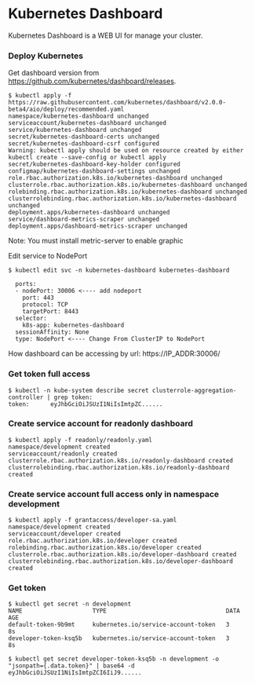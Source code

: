 # Kubernetes Dashboard

Kubernetes Dashboard is a WEB UI for manage your cluster.

### Deploy Kubernetes
Get dashboard version from https://github.com/kubernetes/dashboard/releases.
~~~~
$ kubectl apply -f https://raw.githubusercontent.com/kubernetes/dashboard/v2.0.0-beta4/aio/deploy/recommended.yaml
namespace/kubernetes-dashboard unchanged
serviceaccount/kubernetes-dashboard unchanged
service/kubernetes-dashboard unchanged
secret/kubernetes-dashboard-certs unchanged
secret/kubernetes-dashboard-csrf configured
Warning: kubectl apply should be used on resource created by either kubectl create --save-config or kubectl apply
secret/kubernetes-dashboard-key-holder configured
configmap/kubernetes-dashboard-settings unchanged
role.rbac.authorization.k8s.io/kubernetes-dashboard unchanged
clusterrole.rbac.authorization.k8s.io/kubernetes-dashboard unchanged
rolebinding.rbac.authorization.k8s.io/kubernetes-dashboard unchanged
clusterrolebinding.rbac.authorization.k8s.io/kubernetes-dashboard unchanged
deployment.apps/kubernetes-dashboard unchanged
service/dashboard-metrics-scraper unchanged
deployment.apps/dashboard-metrics-scraper unchanged
~~~~

Note: You must install metric-server to enable graphic

Edit service to NodePort
~~~~
$ kubectl edit svc -n kubernetes-dashboard kubernetes-dashboard

  ports:
  - nodePort: 30006 <---- add nodeport
    port: 443
    protocol: TCP
    targetPort: 8443
  selector:
    k8s-app: kubernetes-dashboard
  sessionAffinity: None
  type: NodePort <---- Change From ClusterIP to NodePort
~~~~

How dashboard can be accessing by url: https://IP_ADDR:30006/

### Get token full access
~~~~
$ kubectl -n kube-system describe secret clusterrole-aggregation-controller | grep token:
token:      eyJhbGciOiJSUzI1NiIsImtpZC......
~~~~

### Create service account for readonly dashboard
~~~~
$ kubectl apply -f readonly/readonly.yaml 
namespace/development created
serviceaccount/readonly created
clusterrole.rbac.authorization.k8s.io/readonly-dashboard created
clusterrolebinding.rbac.authorization.k8s.io/readonly-dashboard created
~~~~

### Create service account full access only in namespace development
~~~~
$ kubectl apply -f grantaccess/developer-sa.yaml
namespace/development created
serviceaccount/developer created
role.rbac.authorization.k8s.io/developer created
rolebinding.rbac.authorization.k8s.io/developer created
clusterrole.rbac.authorization.k8s.io/developer-dashboard created
clusterrolebinding.rbac.authorization.k8s.io/developer-dashboard created
~~~~

### Get token
~~~~
$ kubectl get secret -n development
NAME                    TYPE                                  DATA   AGE
default-token-9b9mt     kubernetes.io/service-account-token   3      8s
developer-token-ksq5b   kubernetes.io/service-account-token   3      8s

$ kubectl get secret developer-token-ksq5b -n development -o "jsonpath={.data.token}" | base64 -d
eyJhbGciOiJSUzI1NiIsImtpZCI6IiJ9......
~~~~